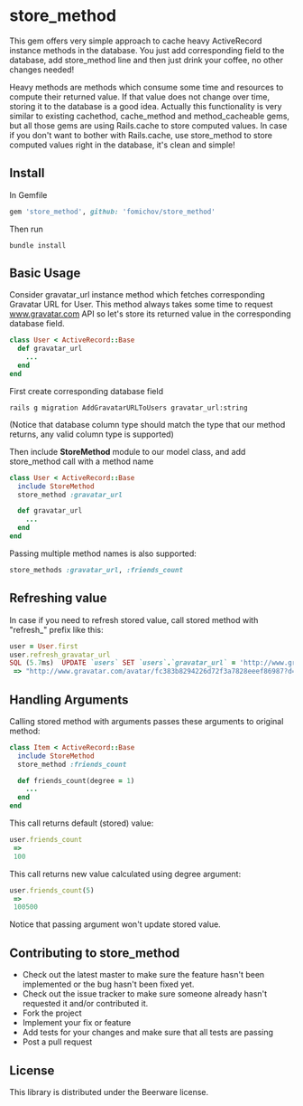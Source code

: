 # store_method

This gem offers very simple approach to cache heavy ActiveRecord instance methods in the database. You just add corresponding field to the database, add store_method line and then just drink your coffee, no other changes needed!

Heavy methods are methods which consume some time and resources to compute their returned value. If that value does not change over time, storing it to the database is a good idea. Actually this functionality is very similar to existing cachethod, cache_method and method_cacheable gems, but all those gems are using Rails.cache to store computed values. In case if you don't want to bother with Rails.cache, use store_method to store computed values right in the database, it's clean and simple!

## Install

In Gemfile

```ruby
gem 'store_method', github: 'fomichov/store_method'
```

Then run

```
bundle install
```

## Basic Usage

Consider gravatar_url instance method which fetches corresponding Gravatar URL for User. This method always takes some time to request www.gravatar.com API so let's store its returned value in the corresponding database field.

```ruby
class User < ActiveRecord::Base
  def gravatar_url
    ...
  end
end
```

First create corresponding database field
```
rails g migration AddGravatarURLToUsers gravatar_url:string
```

(Notice that database column type should match the type that our method returns, any valid column type is supported)

Then include **StoreMethod** module to our model class, and add store_method call with a method name

```ruby
class User < ActiveRecord::Base
  include StoreMethod
  store_method :gravatar_url

  def gravatar_url
    ...
  end
end
```

Passing multiple method names is also supported:
```ruby
store_methods :gravatar_url, :friends_count
```

## Refreshing value
In case if you need to refresh stored value, call stored method with "refresh_" prefix like this:

```ruby
user = User.first
user.refresh_gravatar_url
SQL (5.7ms)  UPDATE `users` SET `users`.`gravatar_url` = 'http://www.gravatar.com/avatar/fc383b8294226d72f3a7828eeef86987?d=https%3A%2F%2Fidenticons.github.com%2Ffc383b8294226d72f3a7828eeef86987.png&s=42' WHERE `users`.`id` = 1
 => "http://www.gravatar.com/avatar/fc383b8294226d72f3a7828eeef86987?d=https%3A%2F%2Fidenticons.github.com%2Ffc383b8294226d72f3a7828eeef86987.png&s=42" 
```


## Handling Arguments

Calling stored method with arguments passes these arguments to original method:

```ruby
class Item < ActiveRecord::Base
  include StoreMethod
  store_method :friends_count

  def friends_count(degree = 1)
    ...
  end
end
```

This call returns default (stored) value:
```ruby
user.friends_count
 => 
 100
 ```

This call returns new value calculated using degree argument:
```ruby
user.friends_count(5)
 => 
 100500
 ```

Notice that passing argument won't update stored value.


## Contributing to store_method

* Check out the latest master to make sure the feature hasn't been implemented or the bug hasn't been fixed yet.
* Check out the issue tracker to make sure someone already hasn't requested it and/or contributed it.
* Fork the project
* Implement your fix or feature
* Add tests for your changes and make sure that all tests are passing
* Post a pull request

## License

This library is distributed under the Beerware license.
